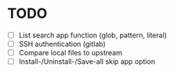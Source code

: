 # TODO
- [ ] List search app function (glob, pattern, literal)
- [ ] SSH authentication (gitlab)
- [ ] Compare local files to upstream
- [ ] Install-/Uninstall-/Save-all skip app option

